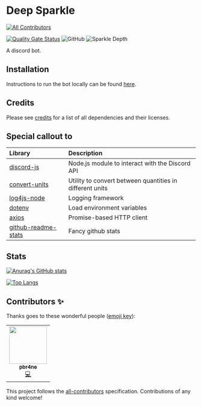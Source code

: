 # Deep Sparkle
<!-- ALL-CONTRIBUTORS-BADGE:START - Do not remove or modify this section -->
[![All Contributors](https://img.shields.io/badge/all_contributors-1-orange.svg)](#contributors-)
<!-- ALL-CONTRIBUTORS-BADGE:END -->
[![Quality Gate Status](https://sonarcloud.io/api/project_badges/measure?project=pbr4ne_deep-sparkle&metric=alert_status)](https://sonarcloud.io/summary/new_code?id=pbr4ne_deep-sparkle)
![GitHub](https://img.shields.io/github/license/pbr4ne/deep-sparkle)
![Sparkle Depth](https://img.shields.io/badge/sparkle--depth-DEEP-F012BE)

A discord bot.

## Installation

Instructions to run the bot locally can be found [here](installation.md).

## Credits

Please see [credits](credits.md) for a list of all dependencies and their licenses.

## Special callout to

| Library | Description |
| :------ | :---------- |
| [discord-js](https://github.com/discordjs/discord.js) | Node.js module to interact with the Discord API |
| [convert-units](https://github.com/convert-units/convert-units) | Utility to convert between quantities in different units |
| [log4js-node](https://github.com/log4js-node/log4js-node) | Logging framework |
| [dotenv](https://github.com/motdotla/dotenv) | Load environment variables |
| [axios](https://github.com/axios/axios) | Promise-based HTTP client |
| [github-readme-stats](https://github.com/anuraghazra/github-readme-stats) | Fancy github stats |

## Stats

[![Anurag's GitHub stats](https://github-readme-stats.vercel.app/api?username=pbr4ne&show_icons=true&theme=radical)](https://github.com/anuraghazra/github-readme-stats)

[![Top Langs](https://github-readme-stats.vercel.app/api/top-langs/?username=pbr4ne&theme=radical&layout=compact)](https://github.com/anuraghazra/github-readme-stats)
## Contributors ✨

Thanks goes to these wonderful people ([emoji key](https://allcontributors.org/docs/en/emoji-key)):

<!-- ALL-CONTRIBUTORS-LIST:START - Do not remove or modify this section -->
<!-- prettier-ignore-start -->
<!-- markdownlint-disable -->
<table>
  <tr>
    <td align="center"><a href="https://github.com/pbr4ne"><img src="https://avatars.githubusercontent.com/u/22901953?v=4?s=100" width="100px;" alt=""/><br /><sub><b>pbr4ne</b></sub></a><br /><a href="https://github.com/pbr4ne/deep-sparkle/commits?author=pbr4ne" title="Code">💻</a></td>
  </tr>
</table>

<!-- markdownlint-restore -->
<!-- prettier-ignore-end -->

<!-- ALL-CONTRIBUTORS-LIST:END -->

This project follows the [all-contributors](https://github.com/all-contributors/all-contributors) specification. Contributions of any kind welcome!